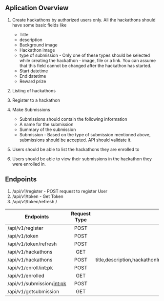 ## Aplication Overview
1. Create hackathons by authorized users only. All the hackathons should have some basic fields like 
    - Title
    - description
    - Background image
    - Hackathon image
    - type of submission - Only one of these types should be selected while creating the hackathon - image, file or a link. You can assume that this field cannot be changed after the hackathon has started.
    - Start datetime
    - End datetime
    - Reward prize
 
2. Listing of hackathons
3. Register to a hackathon
4. Make Submissions
    - Submissions should contain the following information
    - A name for the submission
    - Summary of the submission
    - Submission - Based on the type of submission mentioned above, submissions should be accepted. API should validate it.
5. Users should be able to list the hackathons they are enrolled to
6. Users should be able to view their submissions in the hackathon they were enrolled in.

## Endpoints
1. /api/v1/register - POST request to register User
2. /api/v1/token - Get Token
3. /api/v1/token/refresh /

| Endpoints            | Request Type  | Parameters  |
| -------------        |:-------------:| -----:      |
| /api/v1/register     | POST          | username, email, paasword|
| /api/v1/token        | POST          |   email,password         |
| /api/v1/token/refresh| POST          |    refresh token         |
| /api/v1/hackathons   | GET           |        NA                |
| /api/v1/hackathons   | POST          |title,description,hackathonImage,typeofSubmission,start,end,reward|
| /api/v1/enroll/<int:pk>|POST         |pk:primary key of hackathon|
| /api/v1/enrolled     | GET           |        NA                |
| /api/v1/submission/<int:pk>| POST    |name,summary,submission   |
| /api/v1/getsubmission| GET           |        NA                |